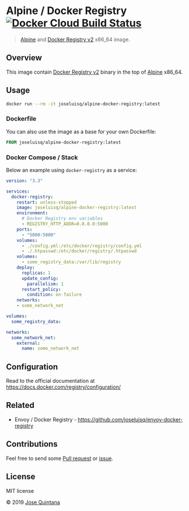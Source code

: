 # Alpine / Docker Registry [![Docker Cloud Build Status](https://img.shields.io/docker/cloud/build/joseluisq/alpine-docker-registry.svg)](https://hub.docker.com/r/joseluisq/alpine-docker-registry)

> [Alpine](https://hub.docker.com/_/alpine/) and [Docker Registry v2](https://hub.docker.com/_/registry) x86_64 image.

## Overview

This image contain [Docker Registry v2](https://github.com/docker/distribution-library-image) binary in the top of [Alpine](https://hub.docker.com/_/alpine/) x86_64.

## Usage

```sh
docker run --rm -it joseluisq/alpine-docker-registry:latest
```

### Dockerfile

You can also use the image as a base for your own Dockerfile:

```Dockerfile
FROM joseluisq/alpine-docker-registry:latest
```

### Docker Compose / Stack

Below an example using `docker-registry` as a service:

```yml
version: "3.3"

services:
  docker-registry:
    restart: unless-stopped
    image: joseluisq/alpine-docker-registry:latest
    environment:
      # Docker Registry env variables
      - REGISTRY_HTTP_ADDR=0.0.0.0:5000
    ports:
      - "5000:5000"
    volumes:
      - ./config.yml:/etc/docker/registry/config.yml
      - ./.htpasswd:/etc/docker/registry/.htpasswd
    volumes:
      - some_registry_data:/var/lib/registry
    deploy:
      replicas: 1
      update_config:
        parallelism: 1
      restart_policy:
        condition: on-failure
    networks:
    - some_network_net

volumes:
  some_registry_data:

networks:
  some_network_net:
    external:
      name: some_network_net
```

## Configuration

Read to the official documentation at https://docs.docker.com/registry/configuration/

## Related

- Envoy / Docker Registry - https://github.com/joseluisq/envoy-docker-registry

## Contributions

Feel free to send some [Pull request](https://github.com/joseluisq/alpine-docker-registry/pulls) or [issue](https://github.com/joseluisq/alpine-docker-registry/issues).

## License
MIT license

© 2019 [Jose Quintana](https://git.io/joseluisq)
